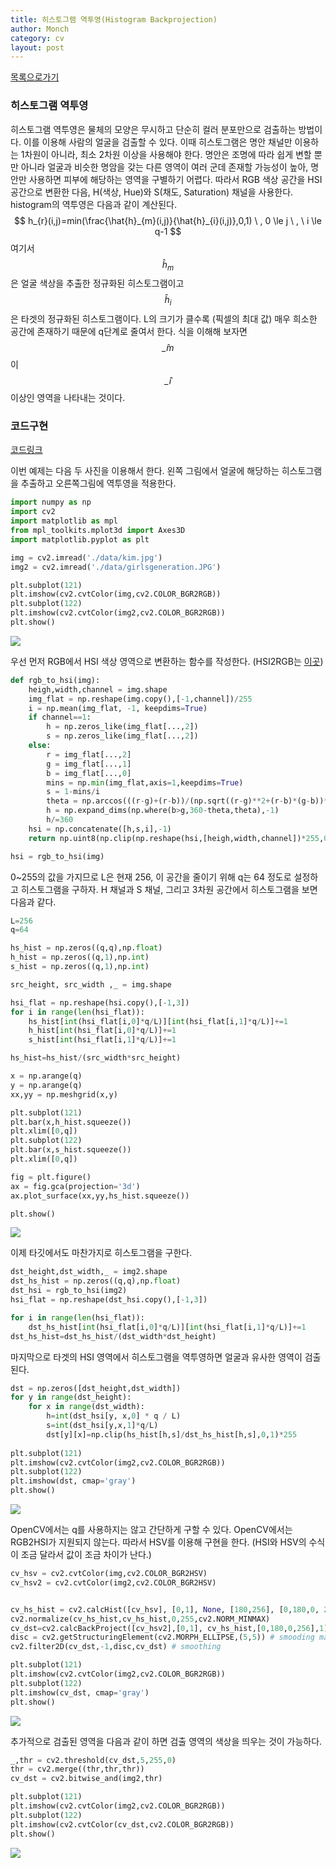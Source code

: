 ```yaml
---
title: 히스토그램 역투영(Histogram Backprojection)
author: Monch
category: cv
layout: post
---
```


[목록으로가기](https://songminkee.github.io/cv/2030/05/03/list.html)

<h3>히스토그램 역투영</h3>

히스토그램 역투영은 물체의 모양은 무시하고 단순히 컬러 분포만으로 검출하는 방법이다.
이를 이용해 사람의 얼굴을 검출할 수 있다.
이때 히스토그램은 명안 채널만 이용하는 1차원이 아니라, 최소 2차원 이상을 사용해야 한다. 명안은 조명에 따라 쉽게 변할 뿐만 아니라 얼굴과 비슷한 명암을 갖는 다른 영역이 여러 군데 존재할 가능성이 높아, 명안만 사용하면 피부에 해당하는 영역을 구별하기 어렵다. 따라서 RGB 색상 공간을 HSI 공간으로 변환한 다음, H(색상, Hue)와 S(채도, Saturation) 채널을 사용한다.
histogram의 역투영은 다음과 같이 계산된다.
$$
h_{r}(i,j)=min(\frac{\hat{h}_{m}(i,j)}{\hat{h}_{i}(i,j)},0,1) \ , 0 \le j \ , \ i \le q-1
$$
여기서 $$\hat{h}_{m}$$은 얼굴 색상을 추출한 정규화된 히스토그램이고 $$\hat{h}_{i}$$은 타겟의 정규화된 히스토그램이다. L의 크기가 클수록 (픽셀의 최대 값) 매우 희소한 공간에 존재하기 때문에 q단계로 줄여서 한다. 
식을 이해해 보자면 $$\hat_{m}$$이 $$\hat_{i}$$ 이상인 영역을 나타내는 것이다.



<h3>코드구현</h3>

[코드링크](https://github.com/Songminkee/computer_vision/blob/master/histogram_backprojection.ipynb)

이번 예제는 다음 두 사진을 이용해서 한다. 왼쪽 그림에서 얼굴에 해당하는 히스토그램을 추출하고 오른쪽그림에 역투영을 적용한다.

```python
import numpy as np
import cv2
import matplotlib as mpl
from mpl_toolkits.mplot3d import Axes3D
import matplotlib.pyplot as plt

img = cv2.imread('./data/kim.jpg')
img2 = cv2.imread('./data/girlsgeneration.JPG')

plt.subplot(121)
plt.imshow(cv2.cvtColor(img,cv2.COLOR_BGR2RGB))
plt.subplot(122)
plt.imshow(cv2.cvtColor(img2,cv2.COLOR_BGR2RGB))
plt.show()
```

<img src="{{'assets/picture/histogram_backproj_ex1.jpg' | relative_url}}">

우선 먼저 RGB에서 HSI 색상 영역으로 변환하는 함수를 작성한다. (HSI2RGB는 [이곳](https://github.com/Songminkee/computer_vision/blob/master/histogram_backprojection.py))

```python
def rgb_to_hsi(img):
    heigh,width,channel = img.shape
    img_flat = np.reshape(img.copy(),[-1,channel])/255
    i = np.mean(img_flat, -1, keepdims=True)
    if channel==1:
        h = np.zeros_like(img_flat[...,2])
        s = np.zeros_like(img_flat[...,2])
    else:
        r = img_flat[...,2]
        g = img_flat[...,1]
        b = img_flat[...,0]
        mins = np.min(img_flat,axis=1,keepdims=True)
        s = 1-mins/i
        theta = np.arccos(((r-g)+(r-b))/(np.sqrt((r-g)**2+(r-b)*(g-b))*2))* 180 / np.pi
        h = np.expand_dims(np.where(b>g,360-theta,theta),-1)
        h/=360
    hsi = np.concatenate([h,s,i],-1)
    return np.uint8(np.clip(np.reshape(hsi,[heigh,width,channel])*255,0,255))

hsi = rgb_to_hsi(img)
```

0~255의 값을 가지므로 L은 현재 256, 이 공간을 줄이기 위해 q는 64 정도로 설정하고 히스토그램을 구하자. H 채널과 S 채널, 그리고 3차원 공간에서 히스토그램을 보면 다음과 같다.

```python
L=256
q=64

hs_hist = np.zeros((q,q),np.float)
h_hist = np.zeros((q,1),np.int)
s_hist = np.zeros((q,1),np.int)

src_height, src_width ,_ = img.shape

hsi_flat = np.reshape(hsi.copy(),[-1,3])
for i in range(len(hsi_flat)):
    hs_hist[int(hsi_flat[i,0]*q/L)][int(hsi_flat[i,1]*q/L)]+=1
    h_hist[int(hsi_flat[i,0]*q/L)]+=1
    s_hist[int(hsi_flat[i,1]*q/L)]+=1

hs_hist=hs_hist/(src_width*src_height)

x = np.arange(q)
y = np.arange(q)
xx,yy = np.meshgrid(x,y)

plt.subplot(121)
plt.bar(x,h_hist.squeeze())
plt.xlim([0,q])
plt.subplot(122)
plt.bar(x,s_hist.squeeze())
plt.xlim([0,q])

fig = plt.figure()
ax = fig.gca(projection='3d')
ax.plot_surface(xx,yy,hs_hist.squeeze())

plt.show()
```

<img src="{{'assets/picture/histogram_backproj_ex2.jpg' | relative_url}}">

이제 타깃에서도 마찬가지로 히스토그램을 구한다.

```python
dst_height,dst_width,_ = img2.shape
dst_hs_hist = np.zeros((q,q),np.float)
dst_hsi = rgb_to_hsi(img2)
hsi_flat = np.reshape(dst_hsi.copy(),[-1,3])

for i in range(len(hsi_flat)):
    dst_hs_hist[int(hsi_flat[i,0]*q/L)][int(hsi_flat[i,1]*q/L)]+=1
dst_hs_hist=dst_hs_hist/(dst_width*dst_height)
```

마지막으로 타겟의 HSI 영역에서 히스토그램을 역투영하면 얼굴과 유사한 영역이 검출된다.

```python
dst = np.zeros([dst_height,dst_width])
for y in range(dst_height):
    for x in range(dst_width):
        h=int(dst_hsi[y, x,0] * q / L)
        s=int(dst_hsi[y,x,1]*q/L)
        dst[y][x]=np.clip(hs_hist[h,s]/dst_hs_hist[h,s],0,1)*255
        
plt.subplot(121)
plt.imshow(cv2.cvtColor(img2,cv2.COLOR_BGR2RGB))
plt.subplot(122)
plt.imshow(dst, cmap='gray')
plt.show()
```

<img src="{{'assets/picture/histogram_backproj_ex3.jpg' | relative_url}}">







OpenCV에서는 q를 사용하지는 않고 간단하게 구할 수 있다.
OpenCV에서는 RGB2HSI가 지원되지 않는다. 따라서 HSV를 이용해 구현을 한다. (HSI와 HSV의 수식이 조금 달라서 값이 조금 차이가 난다.)

```python
cv_hsv = cv2.cvtColor(img,cv2.COLOR_BGR2HSV)
cv_hsv2 = cv2.cvtColor(img2,cv2.COLOR_BGR2HSV)


cv_hs_hist = cv2.calcHist([cv_hsv], [0,1], None, [180,256], [0,180,0, 256])
cv2.normalize(cv_hs_hist,cv_hs_hist,0,255,cv2.NORM_MINMAX)
cv_dst=cv2.calcBackProject([cv_hsv2],[0,1], cv_hs_hist,[0,180,0,256],1) # 역투영함수
disc = cv2.getStructuringElement(cv2.MORPH_ELLIPSE,(5,5)) # smooding mask
cv2.filter2D(cv_dst,-1,disc,cv_dst) # smoothing

plt.subplot(121)
plt.imshow(cv2.cvtColor(img2,cv2.COLOR_BGR2RGB))
plt.subplot(122)
plt.imshow(cv_dst, cmap='gray')
plt.show()
```

<img src="{{'assets/picture/histogram_backproj_ex4.jpg' | relative_url}}">

추가적으로 검출된 영역을 다음과 같이 하면 검출 영역의 색상을 띄우는 것이 가능하다.

```python
_,thr = cv2.threshold(cv_dst,5,255,0)
thr = cv2.merge((thr,thr,thr))
cv_dst = cv2.bitwise_and(img2,thr)

plt.subplot(121)
plt.imshow(cv2.cvtColor(img2,cv2.COLOR_BGR2RGB))
plt.subplot(122)
plt.imshow(cv2.cvtColor(cv_dst,cv2.COLOR_BGR2RGB))
plt.show()
```

<img src="{{'assets/picture/histogram_backproj_ex5.jpg' | relative_url}}">